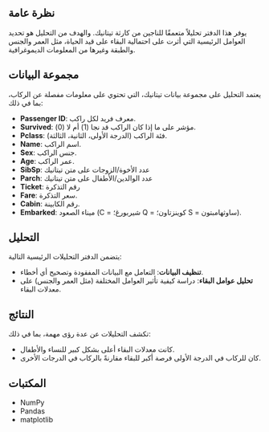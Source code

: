 <h2>نظرة عامة</h2>
<p>يوفر هذا الدفتر تحليلاً متعمقًا للناجين من كارثة تيتانيك. والهدف من التحليل هو تحديد العوامل الرئيسية التي أثرت على احتمالية البقاء على قيد الحياة، مثل العمر والجنس والطبقة وغيرها من المعلومات الديموغرافية.</p>

<h2>مجموعة البيانات</h2>
<p>يعتمد التحليل على مجموعة بيانات تيتانيك، التي تحتوي على معلومات مفصلة عن الركاب، بما في ذلك:</p>
<ul>
  <li><strong>Passenger ID</strong>: معرف فريد لكل راكب.</li>
  <li><strong>Survived</strong>: مؤشر على ما إذا كان الراكب قد نجا (1) أم لا (0).</li>
  <li><strong>Pclass</strong>: فئة الراكب (الدرجة الأولى، الثانية، الثالثة).</li>
  <li><strong>Name</strong>: اسم الراكب.</li>
  <li><strong>Sex</strong>: جنس الراكب.</li>
  <li><strong>Age</strong>: عمر الراكب.</li>
  <li><strong>SibSp</strong>: عدد الأخوة/الزوجات على متن تيتانيك</li>
  <li><strong>Parch</strong>: عدد الوالدين/الأطفال على متن تيتانيك</li>
  <li><strong>Ticket</strong>: رقم التذكرة</li>
  <li><strong>Fare</strong>: سعر التذكرة.</li>
  <li><strong>Cabin</strong>: رقم الكابينة.</li>
  <li><strong>Embarked</strong>: ميناء الصعود (C = شيربورغ؛ Q = كوينزتاون؛ S = ساوثهامبتون).</li>
</ul>

<h2>التحليل</h2>
<p>يتضمن الدفتر التحليلات الرئيسية التالية:</p>
<ul>
  <li><strong>تنظيف البيانات</strong>: التعامل مع البيانات المفقودة وتصحيح أي أخطاء.</li>
  <li><strong>تحليل عوامل البقاء</strong>: دراسة كيفية تأثير العوامل المختلفة (مثل العمر والجنس) على معدلات البقاء.</li>
</ul>

<h2>النتائج</h2>
<p>تكشف التحليلات عن عدة رؤى مهمة، بما في ذلك:</p>
<ul>
  <li>كانت معدلات البقاء أعلى بشكل كبير للنساء والأطفال.</li>
  <li>كان للركاب في الدرجة الأولى فرصة أكبر للبقاء مقارنةً بالركاب في الدرجات الأخرى.</li>
</ul>


<h2>المكتبات</h2>
<ul>
<li>NumPy</li>
<li>Pandas</li>
<li>matplotlib</li>
</ul>

